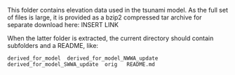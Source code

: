 This folder contains elevation data used in the tsunami model. As the full set of files is large, it is provided as a bzip2 compressed tar archive for separate download here: INSERT LINK

When the latter folder is extracted, the current directory should contain subfolders and a README, like:
```
derived_for_model  derived_for_model_NWWA_update  derived_for_model_SWWA_update  orig   README.md
```
